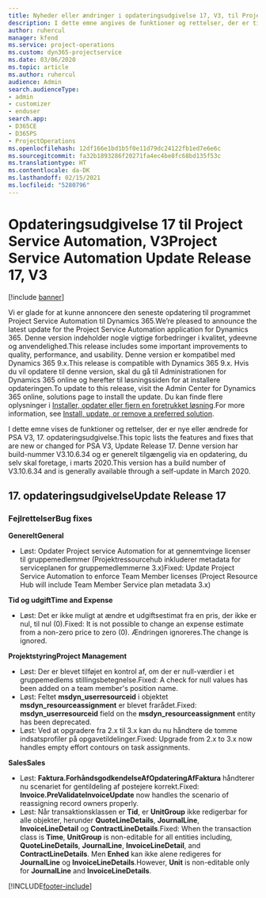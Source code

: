 ```yaml
---
title: Nyheder eller ændringer i opdateringsudgivelse 17, V3, til Project Service Automation
description: I dette emne angives de funktioner og rettelser, der er tilgængelige til Project Service Automation, opdateringsudgivelse 17, V3.
author: ruhercul
manager: kfend
ms.service: project-operations
ms.custom: dyn365-projectservice
ms.date: 03/06/2020
ms.topic: article
ms.author: ruhercul
audience: Admin
search.audienceType:
- admin
- customizer
- enduser
search.app:
- D365CE
- D365PS
- ProjectOperations
ms.openlocfilehash: 12df166e1bd1b5f0e11d79dc24122fb1ed7e6e6c
ms.sourcegitcommit: fa32b1893286f20271fa4ec4be8fc68bd135f53c
ms.translationtype: HT
ms.contentlocale: da-DK
ms.lasthandoff: 02/15/2021
ms.locfileid: "5280796"
---
```

# <a name="project-service-automation-update-release-17-v3"></a><span data-ttu-id="ebea0-103">Opdateringsudgivelse 17 til Project Service Automation, V3</span><span class="sxs-lookup"><span data-stu-id="ebea0-103">Project Service Automation Update Release 17, V3</span></span>

[!include [banner](../includes/psa-now-project-operations.md)]

<span data-ttu-id="ebea0-104">Vi er glade for at kunne annoncere den seneste opdatering til programmet Project Service Automation til Dynamics 365.</span><span class="sxs-lookup"><span data-stu-id="ebea0-104">We’re pleased to announce the latest update for the Project Service Automation application for Dynamics 365.</span></span> <span data-ttu-id="ebea0-105">Denne version indeholder nogle vigtige forbedringer i kvalitet, ydeevne og anvendelighed.</span><span class="sxs-lookup"><span data-stu-id="ebea0-105">This release includes some important improvements to quality, performance, and usability.</span></span>  <span data-ttu-id="ebea0-106">Denne version er kompatibel med Dynamics 365 9.x.</span><span class="sxs-lookup"><span data-stu-id="ebea0-106">This release is compatible with Dynamics 365 9.x.</span></span> <span data-ttu-id="ebea0-107">Hvis du vil opdatere til denne version, skal du gå til Administrationen for Dynamics 365 online og herefter til løsningssiden for at installere opdateringen.</span><span class="sxs-lookup"><span data-stu-id="ebea0-107">To update to this release, visit the Admin Center for Dynamics 365 online, solutions page to install the update.</span></span> <span data-ttu-id="ebea0-108">Du kan finde flere oplysninger i [Installer, opdater eller fjern en foretrukket løsning](https://docs.microsoft.com/power-platform/admin/install-remove-preferred-solution).</span><span class="sxs-lookup"><span data-stu-id="ebea0-108">For more information, see [Install, update, or remove a preferred solution](https://docs.microsoft.com/power-platform/admin/install-remove-preferred-solution).</span></span>

<span data-ttu-id="ebea0-109">I dette emne vises de funktioner og rettelser, der er nye eller ændrede for PSA V3, 17. opdateringsudgivelse.</span><span class="sxs-lookup"><span data-stu-id="ebea0-109">This topic lists the features and fixes that are new or changed for PSA V3, Update Release 17.</span></span> <span data-ttu-id="ebea0-110">Denne version har build-nummer V3.10.6.34 og er generelt tilgængelig via en opdatering, du selv skal foretage, i marts 2020.</span><span class="sxs-lookup"><span data-stu-id="ebea0-110">This version has a build number of V3.10.6.34 and is generally available through a self-update in March 2020.</span></span>


## <a name="update-release-17"></a><span data-ttu-id="ebea0-111">17. opdateringsudgivelse</span><span class="sxs-lookup"><span data-stu-id="ebea0-111">Update Release 17</span></span>

### <a name="bug-fixes"></a><span data-ttu-id="ebea0-112">Fejlrettelser</span><span class="sxs-lookup"><span data-stu-id="ebea0-112">Bug fixes</span></span>

<span data-ttu-id="ebea0-113">**Generelt**</span><span class="sxs-lookup"><span data-stu-id="ebea0-113">**General**</span></span>

- <span data-ttu-id="ebea0-114">Løst: Opdater Project service Automation for at gennemtvinge licenser til gruppemedlemmer (Projektressourcehub inkluderer metadata for serviceplanen for gruppemedlemmerne 3.x)</span><span class="sxs-lookup"><span data-stu-id="ebea0-114">Fixed: Update Project Service Automation to enforce Team Member licenses (Project Resource Hub will include Team Member Service plan metadata 3.x)</span></span>
 
<span data-ttu-id="ebea0-115">**Tid og udgift**</span><span class="sxs-lookup"><span data-stu-id="ebea0-115">**Time and Expense**</span></span>

- <span data-ttu-id="ebea0-116">Løst: Det er ikke muligt at ændre et udgiftsestimat fra en pris, der ikke er nul, til nul (0).</span><span class="sxs-lookup"><span data-stu-id="ebea0-116">Fixed: It is not possible to change an expense estimate from a non-zero price to zero (0).</span></span> <span data-ttu-id="ebea0-117">Ændringen ignoreres.</span><span class="sxs-lookup"><span data-stu-id="ebea0-117">The change is ignored.</span></span>

<span data-ttu-id="ebea0-118">**Projektstyring**</span><span class="sxs-lookup"><span data-stu-id="ebea0-118">**Project Management**</span></span>

- <span data-ttu-id="ebea0-119">Løst: Der er blevet tilføjet en kontrol af, om der er null-værdier i et gruppemedlems stillingsbetegnelse.</span><span class="sxs-lookup"><span data-stu-id="ebea0-119">Fixed: A check for null values has been added on a team member's position name.</span></span>
- <span data-ttu-id="ebea0-120">Løst: Feltet **msdyn_userresourceid** i objektet **msdyn_resourceassignment** er blevet frarådet.</span><span class="sxs-lookup"><span data-stu-id="ebea0-120">Fixed: **msdyn_userresourceid** field on the **msdyn_resourceassignment** entity has been deprecated.</span></span>
- <span data-ttu-id="ebea0-121">Løst: Ved at opgradere fra 2.x til 3.x kan du nu håndtere de tomme indsatsprofiler på opgavetildelinger.</span><span class="sxs-lookup"><span data-stu-id="ebea0-121">Fixed: Upgrade from 2.x to 3.x now handles empty effort contours on task assignments.</span></span>

<span data-ttu-id="ebea0-122">**Sales**</span><span class="sxs-lookup"><span data-stu-id="ebea0-122">**Sales**</span></span>

- <span data-ttu-id="ebea0-123">Løst: **Faktura.ForhåndsgodkendelseAfOpdateringAfFaktura** håndterer nu scenariet for gentildeling af postejere korrekt.</span><span class="sxs-lookup"><span data-stu-id="ebea0-123">Fixed: **Invoice.PreValidateInvoiceUpdate** now handles the scenario of reassigning record owners properly.</span></span>
- <span data-ttu-id="ebea0-124">Løst: Når transaktionsklassen er **Tid**, er **UnitGroup** ikke redigerbar for alle objekter, herunder **QuoteLineDetails**, **JournalLine**, **InvoiceLineDetail** og **ContractLineDetails**.</span><span class="sxs-lookup"><span data-stu-id="ebea0-124">Fixed: When the transaction class is **Time**, **UnitGroup** is non-editable for all entities including, **QuoteLineDetails**, **JournalLine**, **InvoiceLineDetail**, and **ContractLineDetails**.</span></span> <span data-ttu-id="ebea0-125">Men **Enhed** kan ikke alene redigeres for **JournalLine** og **InvoiceLineDetails**.</span><span class="sxs-lookup"><span data-stu-id="ebea0-125">However, **Unit** is non-editable only for **JournalLine** and **InvoiceLineDetails**.</span></span>




[!INCLUDE[footer-include](../includes/footer-banner.md)]